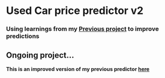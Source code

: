 # Used Car price predictor v2

### Using learnings from my [Previous project](https://github.com/shashi0x/Used-Car-Price-Predictor) to improve predictions

## Ongoing project...

**This is an improved version of my previous predictor [here](https://github.com/shashi0x/Used-Car-Price-Predictor)**